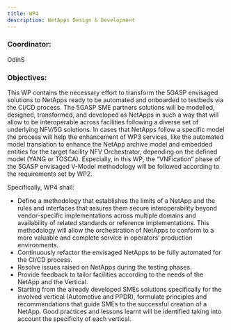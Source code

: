 ```yaml
---
title: WP4
description: NetApps Design & Development
---
```


### Coordinator: 
OdinS

### Objectives:

This WP contains the necessary effort to transform the 5GASP envisaged solutions to NetApps ready to be automated
and onboarded to testbeds via the CI/CD process. The 5GASP SME partners solutions will be modelled, designed,
transformed, and developed as NetApps in such a way that will allow to be interoperable across facilities following a
diverse set of underlying NFV/5G solutions. In cases that NetApps follow a specific model the process will help the
enhancement of WP3 services, like the automated model translation to enhance the NetApp archive model and
embedded entities for the target facility NFV Orchestrator, depending on the defined model (YANG or TOSCA).
Especially, in this WP, the “VNFication” phase of the 5GASP envisaged V-Model methodology will be followed
according to the requirements set by WP2. 

Specifically, WP4 shall:

- Define a methodology that establishes the limits of a NetApp and the rules and interfaces that assures them secure
interoperability beyond vendor-specific implementations across multiple domains and availability of related standards or reference implementations. This methodology will allow the orchestration of NetApps to conform to a more
valuable and complete service in operators’ production environments.
- Continuously refactor the envisaged NetApps to be fully automated for the CI/CD process.
- Resolve issues raised on NetApps during the testing phases.
- Provide feedback to tailor facilities according to the needs of the NetApp and the Vertical.
- Starting from the already developed SMEs solutions specifically for the involved vertical (Automotive and PPDR),
formulate principles and recommendations that guide SMEs to the successful creation of a NetApp. Good practices
and lessons learnt will be identified taking into account the specificity of each vertical.